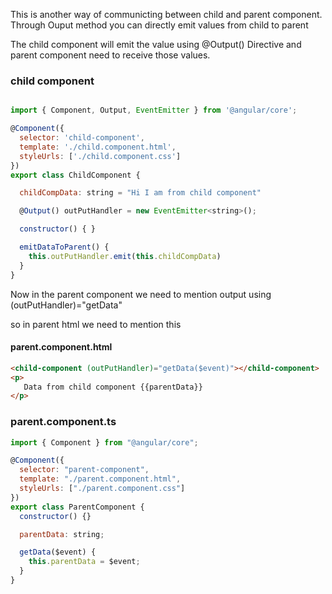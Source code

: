 This is another way of communicting between child and parent component. Through Ouput method you can directly emit values from child to parent 

The child component will emit the value using @Output() Directive and parent component need to receive those values.

### child component


```js 

import { Component, Output, EventEmitter } from '@angular/core';

@Component({
  selector: 'child-component',
  template: './child.component.html',
  styleUrls: ['./child.component.css']
})
export class ChildComponent {

  childCompData: string = "Hi I am from child component"

  @Output() outPutHandler = new EventEmitter<string>();

  constructor() { }

  emitDataToParent() {
    this.outPutHandler.emit(this.childCompData)
  }
}

```


Now in the parent component we need to mention output using (outPutHandler)="getData"

so in parent html we need to mention this 

#### parent.component.html

```html
<child-component (outPutHandler)="getData($event)"></child-component>
<p>
   Data from child component {{parentData}}
</p>
```


### parent.component.ts 

```js
import { Component } from "@angular/core";

@Component({
  selector: "parent-component",
  template: "./parent.component.html",
  styleUrls: ["./parent.component.css"]
})
export class ParentComponent {
  constructor() {}

  parentData: string;

  getData($event) {
    this.parentData = $event;
  }
}
```

